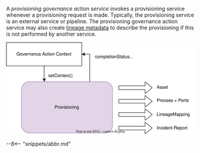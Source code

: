 <!-- SPDX-License-Identifier: CC-BY-4.0 -->
<!-- Copyright Contributors to the Egeria project. -->

A *provisioning governance action service* invokes a provisioning service whenever a provisioning request is made. Typically, the provisioning service is an external service or pipeline. The provisioning governance action service may also create [lineage metadata](/features/lineage-management/overview) to describe the provisioning if this is not performed by another service.

![Function of the provisioning governance action service](/frameworks/gaf/provisioning-governance-action-service.svg)


--8<-- "snippets/abbr.md"
